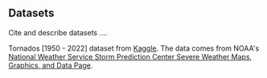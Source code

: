## Datasets

Cite and describe datasets ....

Tornados [1950 - 2022] dataset from [Kaggle](https://www.kaggle.com/datasets/sujaykapadnis/tornados). The data comes from NOAA's [National Weather Service Storm Prediction Center Severe Weather Maps, Graphics, and Data Page](https://www.spc.noaa.gov/wcm/#data).
